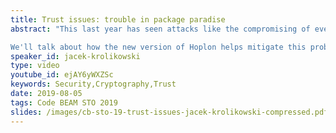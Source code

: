 ```yaml
---
title: Trust issues: trouble in package paradise
abstract: "This last year has seen attacks like the compromising of event-stream package in the JavaScript ecosystem. It clearly demonstrated that attackers injecting malicious code into libraries we use is not just a theoretical problem, but something that happens in practice

We'll talk about how the new version of Hoplon helps mitigate this problem using public key cryptography and a simple trust model - all of that without the need for a trusted third party or abandoning the common package ecosystem."
speaker_id: jacek-krolikowski
type: video
youtube_id: ejAY6yWXZSc
keywords: Security,Cryptography,Trust
date: 2019-08-05
tags: Code BEAM STO 2019
slides: /images/cb-sto-19-trust-issues-jacek-krolikowski-compressed.pdf
---
```


